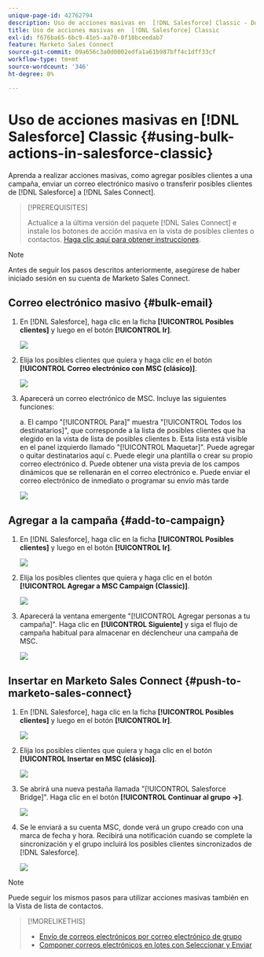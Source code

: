```yaml
---
unique-page-id: 42762794
description: Uso de acciones masivas en  [!DNL Salesforce] Classic - Documentos de Marketo - Documentación del producto
title: Uso de acciones masivas en  [!DNL Salesforce] Classic
exl-id: f676ba65-6bc9-41e5-aa70-0f10bceedab7
feature: Marketo Sales Connect
source-git-commit: 09a656c3a0d0002edfa1a61b987bff4c1dff33cf
workflow-type: tm+mt
source-wordcount: '346'
ht-degree: 0%

---
```


# Uso de acciones masivas en [!DNL Salesforce] Classic {#using-bulk-actions-in-salesforce-classic}

Aprenda a realizar acciones masivas, como agregar posibles clientes a una campaña, enviar un correo electrónico masivo o transferir posibles clientes de [!DNL Salesforce] a [!DNL Sales Connect].

>[!PREREQUISITES]
>
>Actualice a la última versión del paquete [!DNL Sales Connect] e instale los botones de acción masiva en la vista de posibles clientes o contactos. [Haga clic aquí para obtener instrucciones](https://s3.amazonaws.com/tout-user-store/salesforce/assets/Marketo+Sales+Engage+For+Salesforce_+Installation+and+Success+Guide.pdf).

>[!NOTE]
>
>Antes de seguir los pasos descritos anteriormente, asegúrese de haber iniciado sesión en su cuenta de Marketo Sales Connect.

## Correo electrónico masivo {#bulk-email}

1. En [!DNL Salesforce], haga clic en la ficha **[!UICONTROL Posibles clientes]** y luego en el botón **[!UICONTROL Ir]**.

   ![](assets/one-5.png)

1. Elija los posibles clientes que quiera y haga clic en el botón **[!UICONTROL Correo electrónico con MSC (clásico)]**.

   ![](assets/two-5.png)

1. Aparecerá un correo electrónico de MSC. Incluye las siguientes funciones:

   a. El campo &quot;[!UICONTROL Para]&quot; muestra &quot;[!UICONTROL Todos los destinatarios]&quot;, que corresponde a la lista de posibles clientes que ha elegido en la vista de lista de posibles clientes
b. Esta lista está visible en el panel izquierdo llamado &quot;[!UICONTROL Maquetar]&quot;. Puede agregar o quitar destinatarios aquí
c. Puede elegir una plantilla o crear su propio correo electrónico
d. Puede obtener una vista previa de los campos dinámicos que se rellenarán en el correo electrónico
e. Puede enviar el correo electrónico de inmediato o programar su envío más tarde

   ![](assets/three-4.png)

## Agregar a la campaña {#add-to-campaign}

1. En [!DNL Salesforce], haga clic en la ficha **[!UICONTROL Posibles clientes]** y luego en el botón **[!UICONTROL Ir]**.

   ![](assets/four-3.png)

1. Elija los posibles clientes que quiera y haga clic en el botón **[!UICONTROL Agregar a MSC Campaign (Classic)]**.

   ![](assets/five-3.png)

1. Aparecerá la ventana emergente &quot;[!UICONTROL Agregar personas a tu campaña]&quot;. Haga clic en **[!UICONTROL Siguiente]** y siga el flujo de campaña habitual para almacenar en déclencheur una campaña de MSC.

   ![](assets/six.png)

## Insertar en Marketo Sales Connect {#push-to-marketo-sales-connect}

1. En [!DNL Salesforce], haga clic en la ficha **[!UICONTROL Posibles clientes]** y luego en el botón **[!UICONTROL Ir]**.

   ![](assets/seven-1.png)

1. Elija los posibles clientes que quiera y haga clic en el botón **[!UICONTROL Insertar en MSC (clásico)]**.

   ![](assets/eight-1.png)

1. Se abrirá una nueva pestaña llamada &quot;[!UICONTROL Salesforce Bridge]&quot;. Haga clic en el botón **[!UICONTROL Continuar al grupo →]**.

   ![](assets/nine-1.png)

1. Se le enviará a su cuenta MSC, donde verá un grupo creado con una marca de fecha y hora. Recibirá una notificación cuando se complete la sincronización y el grupo incluirá los posibles clientes sincronizados de [!DNL Salesforce].

   ![](assets/ten.png)

>[!NOTE]
>
>Puede seguir los mismos pasos para utilizar acciones masivas también en la Vista de lista de contactos.

>[!MORELIKETHIS]
>
>* [Envío de correos electrónicos por correo electrónico de grupo](/help/marketo/product-docs/marketo-sales-connect/email/using-the-compose-window/sending-emails-via-group-email.md)
>* [Componer correos electrónicos en lotes con Seleccionar y Enviar](/help/marketo/product-docs/marketo-sales-connect/email/using-the-compose-window/composing-bulk-emails-with-select-and-send.md#sending-emails)
